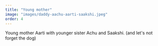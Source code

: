```yaml
---
title: "Young mother"
image: "images/daddy-aachu-aarti-saakshi.jpeg"
order: 4
---
```


Young mother Aarti with younger sister Achu and Saakshi. (and let's not forget the dog)
